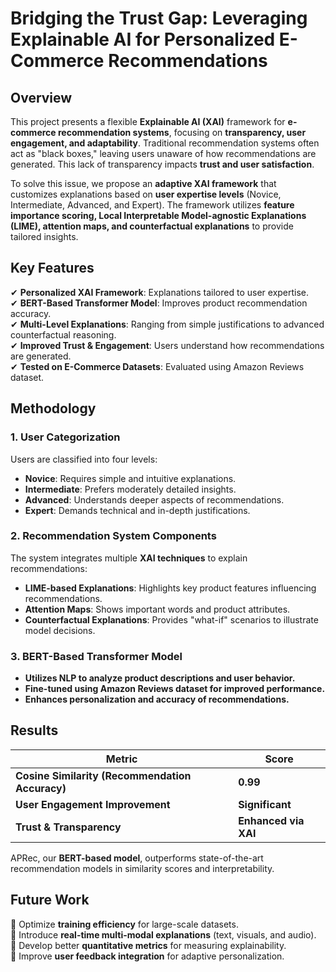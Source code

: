 # **Bridging the Trust Gap: Leveraging Explainable AI for Personalized E-Commerce Recommendations**  

## **Overview**  

This project presents a flexible **Explainable AI (XAI)** framework for **e-commerce recommendation systems**, focusing on **transparency, user engagement, and adaptability**. Traditional recommendation systems often act as "black boxes," leaving users unaware of how recommendations are generated. This lack of transparency impacts **trust and user satisfaction**.  

To solve this issue, we propose an **adaptive XAI framework** that customizes explanations based on **user expertise levels** (Novice, Intermediate, Advanced, and Expert). The framework utilizes **feature importance scoring, Local Interpretable Model-agnostic Explanations (LIME), attention maps, and counterfactual explanations** to provide tailored insights.  

## **Key Features**  

✔ **Personalized XAI Framework**: Explanations tailored to user expertise.  
✔ **BERT-Based Transformer Model**: Improves product recommendation accuracy.  
✔ **Multi-Level Explanations**: Ranging from simple justifications to advanced counterfactual reasoning.  
✔ **Improved Trust & Engagement**: Users understand how recommendations are generated.  
✔ **Tested on E-Commerce Datasets**: Evaluated using Amazon Reviews dataset.  

## **Methodology**  

### **1. User Categorization**  
Users are classified into four levels:  
- **Novice**: Requires simple and intuitive explanations.  
- **Intermediate**: Prefers moderately detailed insights.  
- **Advanced**: Understands deeper aspects of recommendations.  
- **Expert**: Demands technical and in-depth justifications.  

### **2. Recommendation System Components**  
The system integrates multiple **XAI techniques** to explain recommendations:  
- **LIME-based Explanations**: Highlights key product features influencing recommendations.  
- **Attention Maps**: Shows important words and product attributes.  
- **Counterfactual Explanations**: Provides "what-if" scenarios to illustrate model decisions.  

### **3. BERT-Based Transformer Model**  
- **Utilizes NLP to analyze product descriptions and user behavior.**  
- **Fine-tuned using Amazon Reviews dataset for improved performance.**  
- **Enhances personalization and accuracy of recommendations.**  

## **Results**  

| Metric | Score |  
|------------|------------|  
| **Cosine Similarity (Recommendation Accuracy)** | **0.99** |  
| **User Engagement Improvement** | **Significant** |  
| **Trust & Transparency** | **Enhanced via XAI** |  

APRec, our **BERT-based model**, outperforms state-of-the-art recommendation models in similarity scores and interpretability.  

## **Future Work**  

🔹 Optimize **training efficiency** for large-scale datasets.  
🔹 Introduce **real-time multi-modal explanations** (text, visuals, and audio).  
🔹 Develop better **quantitative metrics** for measuring explainability.  
🔹 Improve **user feedback integration** for adaptive personalization.  
